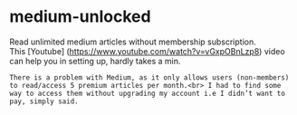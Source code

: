 # medium-unlocked
Read unlimited medium articles without membership subscription.
<br>
This [Youtube] (https://www.youtube.com/watch?v=vGxpOBnLzp8)
video can help you in setting up, hardly takes a min.

```
There is a problem with Medium, as it only allows users (non-members) to read/access 5 premium articles per month.<br> I had to find some way to access them without upgrading my account i.e I didn’t want to pay, simply said.
```
